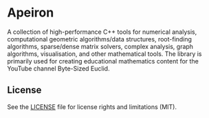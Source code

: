 # Apeiron

A collection of high-performance C++ tools for numerical analysis, computational geometric algorithms/data structures, root-finding algorithms, sparse/dense matrix solvers, complex analysis, graph algorithms, visualisation, and other mathematical tools. The library is primarily used for creating educational mathematics content for the YouTube channel Byte-Sized Euclid.

## License

See the [LICENSE](LICENSE.md) file for license rights and limitations (MIT).
